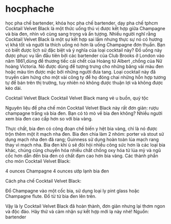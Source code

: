 # hocphache
học pha chế bartender, khóa học pha chế bartender, dạy pha chế tphcm
Cocktail Velvet Black là một thức uống thú vị được kết hợp giữa Champagne và bia đen, nhìn vô cùng sang trọng và ấn tượng.
Nhiều người nghĩ rằng Cocktail Velvet Black là một sự kết hợp sai lầm nhưng thực sự nó có hương vị khá tốt và người ta thích uống nó hơn là uống Champagne đơn thuần. Bạn có biết được lịch sử đặc biệt và ý nghĩa của loại cocktail này? Đồ uống này được phục vụ lần đầu tiên bởi các bartender của Club Brooks ở London vào năm 1861,dùng để thương tiếc cái chết của Hoàng tử Albert ,chồng của Nữ hoàng Victoria.
Nó được dùng để tượng trưng cho những băng vải màu đen hoặc màu tím được mặc bởi những người đưa tang. Loại cocktail này đã truyền cảm hứng cho một vài công ty để họ đóng chai những hỗn hợp tương tự để bán trên thị trường, tuy nhiên nó không được thuận lợi và không được kéo dài.

Cocktail Velvet Black
Cocktail Velvet Black mang vẻ u buồn, quý tộc

Nguyên liệu để pha chế món Cocktail Velvet Black này rất đơn giản: rượu champagne trắng và bia đen. Bạn có tò mò về bia đen không? Nhiều người xem bia đen cao cấp hơn so với bia vàng.

Thực chất, bia đen có công đoạn chế biến y hệt bia vàng, chỉ là nó được trộn thêm một ít mạch nha đen. Bia đen chia làm 2 nhóm: porter và stout sử dụng mạch nha đen đã rang; Guinness sử dụng hoàn toàn lúa mạch rang thay vì mạch nha. Bia đen khi ủ sẽ đòi hỏi nhiều công sức hơn là các loại bia khác, chúng cũng chuyển hóa nhiều chất chống oxy hóa từ lúa mỳ và ngũ cốc hơn dẫn đến bia đen có chất đạm cao hơn bia vàng.
Các thành phần cho món Cocktail Velvet Black:

4 ounces Champagne
4 ounces ướp lạnh bia đen

Cách pha chế Cocktail Velvet Black:

Đổ Champagne vào một cốc bia, sử dụng loại ly pint glass hoặc Champagne flute.
Đổ từ từ bia đen lên trên.

Vậy là ly Cocktail Velvet Black đã hoàn thành, đơn giản nhưng lại thơm ngon và độc đáo. Hãy thử và cảm nhận sự kết hợp mới lạ này nhé!
Nguồn: bartender
